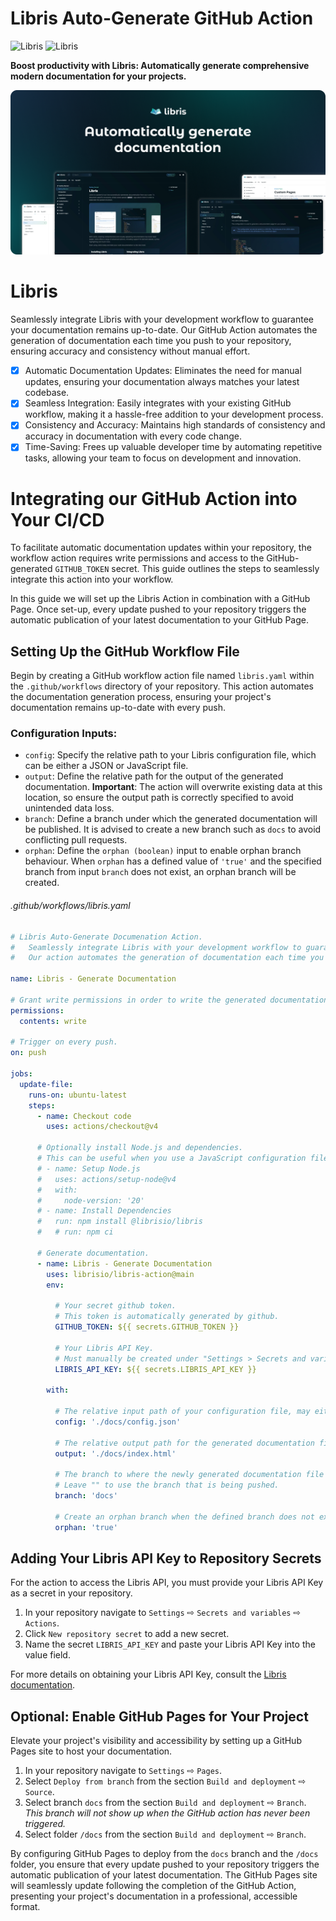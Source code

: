 # Libris Auto-Generate GitHub Action
<p>
    <img src="https://img.shields.io/badge/version-1.0.0-blue" alt="Libris">
    <img src="https://img.shields.io/badge/status-maintained-forestgreen" alt="Libris">
</p> 

**Boost productivity with Libris: Automatically generate comprehensive modern documentation for your projects.**

![Libris Docs Banner](https://raw.githubusercontent.com/librisio/.github/master/media/github/readme_banner_rounded.png)

# Libris
Seamlessly integrate Libris with your development workflow to guarantee your documentation remains up-to-date. Our GitHub Action automates the generation of documentation each time you push to your repository, ensuring accuracy and consistency without manual effort.

* [x] Automatic Documentation Updates: Eliminates the need for manual updates, ensuring your documentation always matches your latest codebase.
* [x] Seamless Integration: Easily integrates with your existing GitHub workflow, making it a hassle-free addition to your development process.
* [x] Consistency and Accuracy: Maintains high standards of consistency and accuracy in documentation with every code change.
* [x] Time-Saving: Frees up valuable developer time by automating repetitive tasks, allowing your team to focus on development and innovation.

# Integrating our GitHub Action into Your CI/CD

To facilitate automatic documentation updates within your repository, the workflow action requires write permissions and access to the GitHub-generated `GITHUB_TOKEN` secret. This guide outlines the steps to seamlessly integrate this action into your workflow.

In this guide we will set up the Libris Action in combination with a GitHub Page. Once set-up, every update pushed to your repository triggers the automatic publication of your latest documentation to your GitHub Page.

## Setting Up the GitHub Workflow File

Begin by creating a GitHub workflow action file named `libris.yaml` within the `.github/workflows` directory of your repository. This action automates the documentation generation process, ensuring your project's documentation remains up-to-date with every push.

### Configuration Inputs:

* `config`: Specify the relative path to your Libris configuration file, which can be either a JSON or JavaScript file.
* `output`: Define the relative path for the output of the generated documentation.
            **Important**: The action will overwrite existing data at this location, so ensure the output path is correctly specified to avoid unintended data loss.
* `branch`: Define a branch under which the generated documentation will be published. It is advised to create a new branch such as `docs` to avoid conflicting pull requests.
* `orphan`: Define the `orphan (boolean)` input to enable orphan branch behaviour. When `orphan` has a defined value of `'true'` and the specified branch from input `branch` does not exist, an orphan branch will be created.

###### .github/workflows/libris.yaml

```yaml
# Libris Auto-Generate Documenation Action.
#   Seamlessly integrate Libris with your development workflow to guarantee your documentation remains up-to-date.
#   Our action automates the generation of documentation each time you push to your repository, ensuring accuracy and consistency without manual effort.

name: Libris - Generate Documentation

# Grant write permissions in order to write the generated documentation file to your repo.
permissions:
  contents: write

# Trigger on every push.
on: push

jobs:
  update-file:
    runs-on: ubuntu-latest
    steps:
      - name: Checkout code
        uses: actions/checkout@v4

      # Optionally install Node.js and dependencies.
      # This can be useful when you use a JavaScript configuration file.
      # - name: Setup Node.js
      #   uses: actions/setup-node@v4
      #   with:
      #     node-version: '20'
      # - name: Install Dependencies
      #   run: npm install @librisio/libris
      #   # run: npm ci
      
      # Generate documentation.
      - name: Libris - Generate Documentation
        uses: librisio/libris-action@main
        env:

          # Your secret github token.
          # This token is automatically generated by github.
          GITHUB_TOKEN: ${{ secrets.GITHUB_TOKEN }}

          # Your Libris API Key.
          # Must manually be created under "Settings > Secrets and variables > Actions > New repository secret".
          LIBRIS_API_KEY: ${{ secrets.LIBRIS_API_KEY }}

        with:

          # The relative input path of your configuration file, may either be a JSON or JavaScript file.
          config: './docs/config.json'

          # The relative output path for the generated documentation file.
          output: './docs/index.html'

          # The branch to where the newly generated documentation file will be pushed to.
          # Leave "" to use the branch that is being pushed.
          branch: 'docs'

          # Create an orphan branch when the defined branch does not exist.
          orphan: 'true'
```

## Adding Your Libris API Key to Repository Secrets

For the action to access the Libris API, you must provide your Libris API Key as a secret in your repository.

1. In your repository navigate to `Settings` ⇨ `Secrets and variables` ⇨ `Actions`.
2. Click `New repository secret` to add a new secret.
3. Name the secret `LIBRIS_API_KEY` and paste your Libris API Key into the value field.

For more details on obtaining your Libris API Key, consult the [Libris documentation](https://uselibris.io/docs?id=Authentication:API%20Key).

## Optional: Enable GitHub Pages for Your Project

Elevate your project's visibility and accessibility by setting up a GitHub Pages site to host your documentation.

1. In your repository navigate to `Settings` ⇨ `Pages`.
2. Select `Deploy from branch` from the section `Build and deployment` ⇨ `Source`.
3. Select branch `docs` from the section `Build and deployment` ⇨ `Branch`. *This branch will not show up when the GitHub action has never been triggered.*
4. Select folder `/docs` from the section `Build and deployment` ⇨ `Branch`.

By configuring GitHub Pages to deploy from the `docs` branch and the `/docs` folder, you ensure that every update pushed to your repository triggers the automatic publication of your latest documentation. The GitHub Pages site will seamlessly update following the completion of the GitHub Action, presenting your project's documentation in a professional, accessible format.
